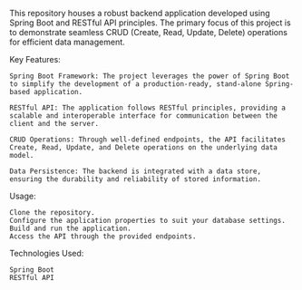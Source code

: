 This repository houses a robust backend application developed using Spring Boot and RESTful API principles. The primary focus of this project is to demonstrate seamless CRUD (Create, Read, Update, Delete) operations for efficient data management.

Key Features:

    Spring Boot Framework: The project leverages the power of Spring Boot to simplify the development of a production-ready, stand-alone Spring-based application.

    RESTful API: The application follows RESTful principles, providing a scalable and interoperable interface for communication between the client and the server.

    CRUD Operations: Through well-defined endpoints, the API facilitates Create, Read, Update, and Delete operations on the underlying data model.

    Data Persistence: The backend is integrated with a data store, ensuring the durability and reliability of stored information.

Usage:

    Clone the repository.
    Configure the application properties to suit your database settings.
    Build and run the application.
    Access the API through the provided endpoints.

Technologies Used:

    Spring Boot
    RESTful API
